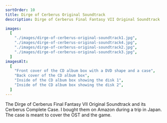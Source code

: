 ```yaml
---
sortOrder: 10
title: Dirge of Cerberus Original Soundtrack
description: Dirge of Cerberus Final Fantasy VII Original Soundtrack

images:
  [
    "./images/dirge-of-cerberus-original-soundtrack1.jpg",
    "./images/dirge-of-cerberus-original-soundtrack4.jpg",
    "./images/dirge-of-cerberus-original-soundtrack2.jpg",
    "./images/dirge-of-cerberus-original-soundtrack3.jpg",
  ]
imagesAlt:
  [
    "Front cover of the CD album box with a DVD shape and a case",
    "Back cover of the CD album box",
    "Inside of the CD album box showing the disk 1",
    "Inside of the CD album box showing the disk 2",
  ]
---
```


The Dirge of Cerberus Final Fantasy VII Original Soundtrack and its Cerberus Complete Case. I bought them on Amazon during a trip in Japan. The case is meant to cover the OST and the game.
